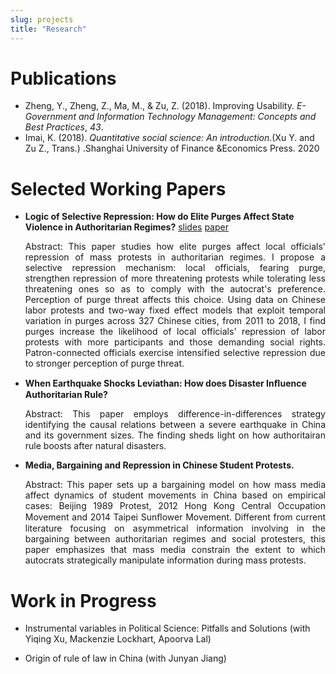 ```yaml
---
slug: projects
title: "Research"
---
```


# Publications

* Zheng, Y., Zheng, Z., Ma, M., & Zu, Z. (2018). Improving Usability. *E-Government and Information Technology Management: Concepts and Best Practices*, *43*.
* Imai, K. (2018). *Quantitative social science: An introduction*.(Xu Y. and Zu Z., Trans.) .Shanghai University of Finance &Economics Press. 2020

# Selected Working Papers

* **Logic of Selective Repression: How do Elite Purges Affect State Violence in Authoritarian Regimes?**       [slides](https://www.dropbox.com/s/xj2bpi490p0zdpz/slides.pdf?dl=0)    [paper](https://dukespace.lib.duke.edu/dspace/bitstream/handle/10161/20790/Zu_duke_0066N_15620.pdf?sequence=1)		

  <div style="text-align:justify">Abstract: This paper studies how elite purges affect local officials' repression of mass protests in authoritarian regimes. I propose a selective repression mechanism: local officials, fearing purge, strengthen repression of more threatening protests while tolerating less threatening ones so as to comply with the autocrat's preference. Perception of purge threat affects this choice. Using data on Chinese labor protests and two-way fixed effect models that exploit temporal variation in purges across 327 Chinese cities, from 2011 to 2018, I find purges increase the likelihood of local officials' repression of labor protests with more participants and those demanding social rights. Patron-connected officials exercise intensified selective repression due to stronger perception of purge threat. </div>

  

* **When Earthquake Shocks Leviathan: How does Disaster Inﬂuence Authoritarian Rule?**

  <div style="text-align:justify">Abstract: This paper employs difference-in-differences strategy identifying the causal relations between a severe earthquake in China and its government sizes. The finding sheds light on how authoritairan rule boosts after natural disasters.</div>

  

* **Media, Bargaining and Repression in Chinese Student Protests.**

  <div style="text-align:justify">Abstract: This paper sets up a bargaining model on how mass media affect dynamics of student movements in China based on empirical cases: Beijing 1989 Protest, 2012 Hong Kong Central Occupation Movement and 2014 Taipei Sunﬂower Movement. Different from current literature focusing on asymmetrical information involving in the bargaining between authoritarian regimes and social protesters, this paper emphasizes that mass media constrain the extent to which autocrats strategically manipulate information during mass protests.</div>

# Work in Progress

  * Instrumental variables in Political Science: Pitfalls and Solutions (with Yiqing Xu, Mackenzie Lockhart, Apoorva Lal)

  * Origin of rule of law in China (with Junyan Jiang)

